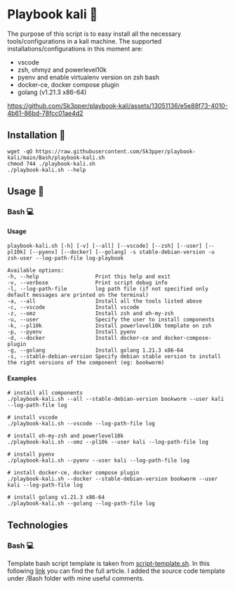 # Playbook kali 🐉
The purpose of this script is to easy install all the necessary tools/configurations in a kali machine. The supported installations/configurations in this moment are:
* vscode
* zsh, ohmyz and powerlevel10k
* pyenv and enable virtualenv version on zsh bash
* docker-ce, docker compose plugin
* golang (v1.21.3 x86-64)
  
https://github.com/Sk3pper/playbook-kali/assets/13051136/e5e88f73-4010-4b61-86bd-78fcc01ae4d2

<!-- ## Table of contents
    * [General info](#general-info)
    * [Technologies](#technologies)
    * [Setup](#setup) 
-->

## Installation 🔨

```
wget -qO https://raw.githubusercontent.com/Sk3pper/playbook-kali/main/Bash/playbook-kali.sh
chmod 744 ./playbook-kali.sh
./playbook-kali.sh --help
```

<!-- Usage section -->
## Usage 🔫

### Bash 💻
#### Usage
```
playbook-kali.sh [-h] [-v] [--all] [--vscode] [--zsh] [--user] [--pl10k] [--pyenv] [--docker] [--golang] -s stable-debian-version -u zsh-user --log-path-file log-playbook

Available options:
-h, --help                  Print this help and exit
-v, --verbose               Print script debug info
-l, --log-path-file         log path file (if not specified only default messages are printed on the terminal)               
-a, --all                   Install all the tools listed above
-c, --vscode                Install vscode
-z, --omz                   Install zsh and oh-my-zsh
-u, --user                  Specify the user to install components
-k, --pl10k                 Install powerlevel10k template on zsh
-p, --pyenv                 Install pyenv
-d, --docker                Install docker-ce and docker-compose-plugin
-g, --golang                Install golang 1.21.3 x86-64
-s, --stable-debian-version Specify debian stable version to install the right versions of the component (eg: bookworm)
```

#### Examples
```
# install all components
./playbook-kali.sh --all --stable-debian-version bookworm --user kali --log-path-file log

# install vscode
./playbook-kali.sh --vscode --log-path-file log

# install oh-my-zsh and powerlevel10k
./playbook-kali.sh --omz --pl10k --user kali --log-path-file log

# install pyenv
./playbook-kali.sh --pyenv --user kali --log-path-file log

# install docker-ce, docker compose plugin
./playbook-kali.sh --docker --stable-debian-version bookworm --user kali --log-path-file log

# install golang v1.21.3 x86-64
./playbook-kali.sh --golang --log-path-file log
```
<!-- add gift/video -->

<!-- 
    ### Python 🐍
    Required python
    ```
    #todo
    ```

    ### Golang 🐹
    Required Golang
    ```
    #todo
``` 
-->

<!-- Technologies section -->

## Technologies
<!-- I implemented it in three different ways: bash, python and golang. -->

### Bash 💻
Template bash script template is taken from [script-template.sh](https://gist.github.com/m-radzikowski/53e0b39e9a59a1518990e76c2bff8038). In this following [link](https://betterdev.blog/minimal-safe-bash-script-template/) you can find the full article. I added the source code template under /Bash folder with mine useful comments.

<!-- ### Python 🐍
#Todo

### Golang 🐹
#Todo -->

<!-- Enviroment where it was tested -->
